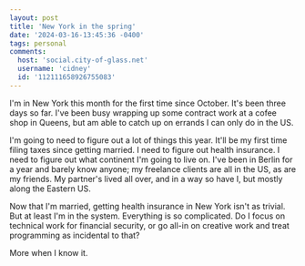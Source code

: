 ```yaml
---
layout: post
title: 'New York in the spring'
date: '2024-03-16-13:45:36 -0400'
tags: personal
comments:
  host: 'social.city-of-glass.net'
  username: 'cidney'
  id: '112111658926755083'
---
```

I'm in New York this month for the first time since October. It's been three days so far. I've been busy wrapping up some contract work at a cofee shop in Queens, but am able to catch up on errands I can only do in the US.

I'm going to need to figure out a lot of things this year. It'll be my first time filing taxes since getting married. I need to figure out health insurance. I need to figure out what continent I'm going to live on. I've been in Berlin for a year and barely know anyone; my freelance clients are all in the US, as are my friends. My partner's lived all over, and in a way so have I, but mostly along the Eastern US.

Now that I'm married, getting health insurance in New York isn't as trivial. But at least I'm in the system. Everything is so complicated. Do I focus on technical work for financial security, or go all-in on creative work and treat programming as incidental to that?

More when I know it.

